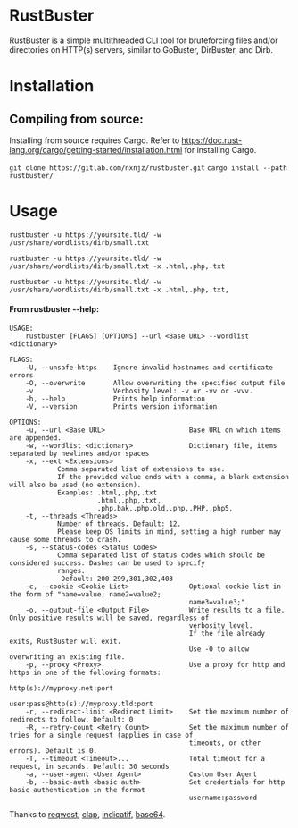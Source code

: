 # RustBuster

RustBuster is a simple multithreaded CLI tool for bruteforcing files and/or directories on HTTP(s) servers, similar to GoBuster, DirBuster, and Dirb.


# Installation

## Compiling from source:

Installing from source requires Cargo. Refer to https://doc.rust-lang.org/cargo/getting-started/installation.html for installing Cargo.

`git clone https://gitlab.com/nxnjz/rustbuster.git` 
`cargo install --path rustbuster/`

# Usage

`rustbuster -u https://yoursite.tld/ -w /usr/share/wordlists/dirb/small.txt`

`rustbuster -u https://yoursite.tld/ -w /usr/share/wordlists/dirb/small.txt -x .html,.php,.txt`

`rustbuster -u https://yoursite.tld/ -w /usr/share/wordlists/dirb/small.txt -x .html,.php,.txt,`


#### From rustbuster --help:

```
USAGE:
    rustbuster [FLAGS] [OPTIONS] --url <Base URL> --wordlist <dictionary>

FLAGS:
    -U, --unsafe-https    Ignore invalid hostnames and certificate errors
    -O, --overwrite       Allow overwriting the specified output file
    -v                    Verbosity level: -v or -vv or -vvv.
    -h, --help            Prints help information
    -V, --version         Prints version information

OPTIONS:
    -u, --url <Base URL>                     Base URL on which items are appended.
    -w, --wordlist <dictionary>              Dictionary file, items separated by newlines and/or spaces
    -x, --ext <Extensions>
            Comma separated list of extensions to use.
            If the provided value ends with a comma, a blank extension will also be used (no extension).
            Examples: .html,.php,.txt
                      .html,.php,.txt,
                      .php.bak,.php.old,.php,.PHP,.php5,
    -t, --threads <Threads>
            Number of threads. Default: 12.
            Please keep OS limits in mind, setting a high number may cause some threads to crash.
    -s, --status-codes <Status Codes>
            Comma separated list of status codes which should be considered success. Dashes can be used to specify
            ranges.
             Default: 200-299,301,302,403
    -c, --cookie <Cookie List>               Optional cookie list in the form of "name=value; name2=value2;
                                             name3=value3;"
    -o, --output-file <Output File>          Write results to a file. Only positive results will be saved, regardless of
                                             verbosity level.
                                             If the file already exits, RustBuster will exit.
                                             Use -O to allow overwriting an existing file.
    -p, --proxy <Proxy>                      Use a proxy for http and https in one of the following formats:
                                             http(s)://myproxy.net:port
                                             user:pass@http(s)://myproxy.tld:port
    -r, --redirect-limit <Redirect Limit>    Set the maximum number of redirects to follow. Default: 0
    -R, --retry-count <Retry Count>          Set the maximum number of tries for a single request (applies in case of
                                             timeouts, or other errors). Default is 0.
    -T, --timeout <Timeout>...               Total timeout for a request, in seconds. Default: 30 seconds
    -a, --user-agent <User Agent>            Custom User Agent
    -b, --basic-auth <basic auth>            Set credentials for http basic authentication in the format
                                             username:password

```


Thanks to [reqwest]("https://github.com/seanmonstar/reqwest"), [clap]("https://github.com/clap-rs/clap"), [indicatif]("https://github.com/mitsuhiko/indicatif"), [base64]("https://docs.rs/base64/0.10.1/base64/").

